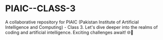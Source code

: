 # PIAIC--CLASS-3
A collaborative repository for PIAIC (Pakistan Institute of Artificial Intelligence and Computing) - Class 3. Let's dive deeper into the realms of coding and artificial intelligence. Exciting challenges await! 🌐🤖
